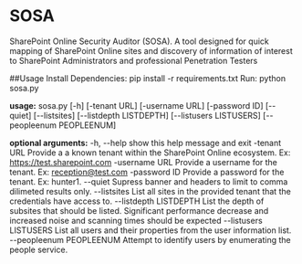 # SOSA
SharePoint Online Security Auditor (SOSA). A tool designed for quick mapping of SharePoint Online sites and discovery of information of interest to SharePoint Administrators and professional Penetration Testers

##Usage
Install Dependencies: pip install -r requirements.txt
Run: python sosa.py 

**usage:** sosa.py [-h] [-tenant URL] [-username URL] [-password ID] [--quiet]
               [--listsites] [--listdepth LISTDEPTH] [--listusers LISTUSERS]
               [--peopleenum PEOPLEENUM]

**optional arguments:**
  -h, --help            show this help message and exit
  -tenant URL           Provide a a known tenant within the SharePoint Online
                        ecosystem. Ex: https://test.sharepoint.com
  -username URL         Provide a username for the tenant. Ex:
                        reception@test.com
  -password ID          Provide a password for the tenant. Ex: hunter1.
  --quiet               Supress banner and headers to limit to comma dilimeted
                        results only.
  --listsites           List all sites in the provided tenant that the
                        credentials have access to.
  --listdepth LISTDEPTH
                        List the depth of subsites that should be listed.
                        Significant performance decrease and increased noise
                        and scanning times should be expected
  --listusers LISTUSERS
                        List all users and their properties from the user
                        information list.
  --peopleenum PEOPLEENUM
                        Attempt to identify users by enumerating the people
                        service.

